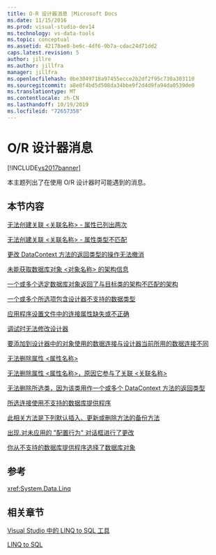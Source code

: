 ```yaml
---
title: O-R 设计器消息 |Microsoft Docs
ms.date: 11/15/2016
ms.prod: visual-studio-dev14
ms.technology: vs-data-tools
ms.topic: conceptual
ms.assetid: 42178ae8-be6c-4df6-9b7a-cdac24d71dd2
caps.latest.revision: 5
author: jillre
ms.author: jillfra
manager: jillfra
ms.openlocfilehash: 0be3049718a97455ecce2b2df2f95c730a303110
ms.sourcegitcommit: a8e8f4bd5d508da34bbe9f2d4d9fa94da0539de0
ms.translationtype: MT
ms.contentlocale: zh-CN
ms.lasthandoff: 10/19/2019
ms.locfileid: "72657358"
---
```

# <a name="or-designer-messages"></a>O/R 设计器消息
[!INCLUDE[vs2017banner](../includes/vs2017banner.md)]

本主题列出了在使用 O/R 设计器时可能遇到的消息。

## <a name="in-this-section"></a>本节内容
 [无法创建关联 \<关联名称> - 属性已列出两次](../data-tools/cannot-create-an-association-association-name-property-listed-twice.md)

 [无法创建关联 \<关联名称> - 属性类型不匹配](../data-tools/cannot-create-an-association-association-name-property-types-do-not-match.md)

 [更改 DataContext 方法的返回类型的操作无法撤消](../data-tools/changing-the-return-type-of-a-datacontext-method-cannot-be-undone.md)

 [未能获取数据库对象 \<对象名称> 的架构信息](../data-tools/could-not-retrieve-schema-information-for-database-object-object-name.md)

 [一个或多个选定数据库对象返回了与目标类的架构不匹配的架构](../data-tools/one-or-more-selected-database-objects-return-a-schema-that-does-not-match-the-schema-of-the-target-class.md)

 [一个或多个所选项包含设计器不支持的数据类型](../data-tools/one-or-more-selected-items-contain-a-data-type-that-is-not-supported-by-the-designer.md)

 [应用程序设置文件中的连接属性缺失或不正确](../data-tools/the-connection-property-in-the-application-settings-file-is-missing-or-incorrect.md)

 [调试时无法修改设计器](../data-tools/the-designer-cannot-be-modified-while-debugging.md)

 [要添加到设计器中的对象使用的数据连接与设计器当前所用的数据连接不同](../data-tools/the-objects-you-are-adding-to-the-designer-use-a-different-data-connection-than-the-designer-is-currently-using.md)

 [无法删除属性 \<属性名称>](../data-tools/the-property-property-name-cannot-be-deleted.md)

 [无法删除属性 \<属性名称>，原因它参与了关联 \<关联名称>](../data-tools/the-property-property-name-cannot-be-deleted-because-it-is-participating-in-the-association-association-name.md)

 [无法删除所选类，因为该类用作一个或多个 DataContext 方法的返回类型](../data-tools/the-selected-class-cannot-be-deleted-because-it-is-used-as-a-return-type-for-one-or-more-datacontext-methods.md)

 [所选连接使用不支持的数据库提供程序](../data-tools/the-selected-connection-uses-an-unsupported-database-provider.md)

 [此相关方法是下列默认插入、更新或删除方法的备份方法](../data-tools/this-related-method-is-the-backing-method-for-the-following-default-insert-update-or-delete-methods.md)

 [出现.对未应用的 "配置行为" 对话框进行了更改](../data-tools/warning-changes-have-been-made-to-the-configure-behavior-dialog-box-that-have-not-been-applied.md)

 [你从不支持的数据库提供程序选择了数据库对象](../data-tools/you-have-selected-a-database-object-from-an-unsupported-database-provider.md)

## <a name="reference"></a>参考
 <xref:System.Data.Linq>

## <a name="related-sections"></a>相关章节
 [Visual Studio 中的 LINQ to SQL 工具](../data-tools/linq-to-sql-tools-in-visual-studio2.md)

 [LINQ to SQL](https://msdn.microsoft.com/library/73d13345-eece-471a-af40-4cc7a2f11655)
